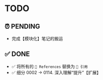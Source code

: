 # TODO

## ⏰ PENDING

- 完成【模块化】笔记的搬运

## ✅ DONE

- ✅ 将所有的 `🔗 References` 替换为 `🔗 引用`
- ✅ 细分 0002 -> 0114. 深入理解“提升”【扩展】
